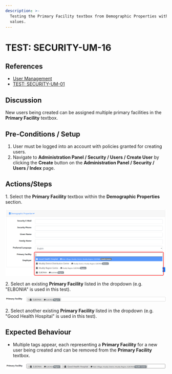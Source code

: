 ```yaml
---
description: >-
  Testing the Primary Facility textbox from Demographic Properties with multiple
  values.
---
```


# TEST: SECURITY-UM-16

## References

* [User Management](broken-reference)
* [TEST: SECURITY-UM-01](test-security-um-01.md)

## Discussion

New users being created can be assigned multiple primary facilities in the **Primary Facility** textbox.

## Pre-Conditions / Setup

1. User must be logged into an account with policies granted for creating users.
2. Navigate to **Administration Panel / Security / Users / Create User** by clicking the **Create** button on the **Administration Panel / Security / Users / Index** page.

## Actions/Steps

1\. Select the **Primary Facility** textbox within the **Demographic Properties** section.

![](<../../../../../../../../../.gitbook/assets/image (285).png>)

2\. Select an existing **Primary Facility** listed in the dropdown (e.g. "ELBONIA" is used in this test).

![](<../../../../../../../../../.gitbook/assets/image (255).png>)

2\. Select another existing **Primary Facility** listed in the dropdown (e.g. "Good Health Hospital" is used in this test).

## Expected Behaviour

* Multiple tags appear, each representing a **Primary Facility** for a new user being created and can be removed from the **Primary Facility** textbox.

![](<../../../../../../../../../.gitbook/assets/image (273).png>)

